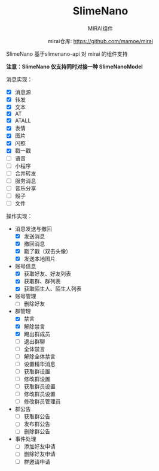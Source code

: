 <h1 align="center">SlimeNano</h1>
<p align="center">MIRAI组件</p>

<p align="center">mirai仓库: <a href="https://github.com/mamoe/mirai">https://github.com/mamoe/mirai</a></p>

SlimeNano 基于slimenano-api 对 mirai 的组件支持

**注意：SlimeNano 仅支持同时对接一种 SlimeNanoModel**

消息实现：
- [x] 消息源
- [x] 转发
- [x] 文本
- [x] AT
- [x] ATALL
- [x] 表情
- [x] 图片
- [x] 闪照
- [x] 戳一戳
- [ ] 语音
- [ ] 小程序
- [ ] 合并转发
- [ ] 服务消息
- [ ] 音乐分享
- [ ] 骰子
- [ ] 文件

操作实现：
- 消息发送与撤回
  - [x] 发送消息
  - [x] 撤回消息
  - [x] 戳了戳（双击头像）
  - [x] 发送本地图片
- 账号信息
  - [x] 获取好友、好友列表
  - [x] 获取群、群列表
  - [x] 获取陌生人、陌生人列表
- 账号管理
  - [ ] 删除好友
- 群管理
  - [x] 禁言
  - [x] 解除禁言
  - [x] 踢出群成员
  - [ ] 退出群聊
  - [ ] 全体禁言
  - [ ] 解除全体禁言
  - [ ] 设置精华消息
  - [ ] 获取群设置
  - [ ] 修改群设置
  - [ ] 获取群员设置
  - [ ] 修改群员设置
  - [ ] 修改群员管理员
- 群公告
  - [ ] 获取群公告
  - [ ] 发布群公告
  - [ ] 删除群公告
- 事件处理
  - [ ] 添加好友申请
  - [ ] 删除好友申请
  - [ ] 群邀请申请
